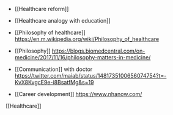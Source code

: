 - [[Healthcare reform]]
- [[Healthcare analogy with education]]

- [[Philosophy of healthcare]] https://en.m.wikipedia.org/wiki/Philosophy_of_healthcare
- [[Philosophy]] https://blogs.biomedcentral.com/on-medicine/2017/11/16/philosophy-matters-in-medicine/
- [[Communication]] with doctor https://twitter.com/maiab/status/1481735100656074754?t=-KvX8KvgcE9e-i8BsatfMg&s=19

- [[Career development]] https://www.nhanow.com/

[[Healthcare]]
